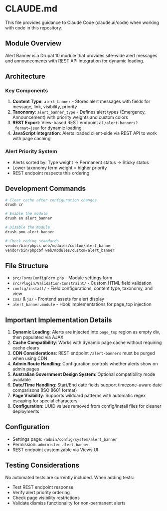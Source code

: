 # CLAUDE.md

This file provides guidance to Claude Code (claude.ai/code) when working with code in this repository.

## Module Overview

Alert Banner is a Drupal 10 module that provides site-wide alert messages and announcements with REST API integration for dynamic loading.

## Architecture

### Key Components

1. **Content Type**: `alert_banner` - Stores alert messages with fields for message, link, visibility, priority
2. **Taxonomy**: `alert_banner_type` - Defines alert types (Emergency, Announcement) with priority weights and custom colors
3. **REST Export**: View-based REST endpoint at `/alert-banners?_format=json` for dynamic loading
4. **JavaScript Integration**: Alerts loaded client-side via REST API to work with page caching

### Alert Priority System
- Alerts sorted by: Type weight → Permanent status → Sticky status
- Lower taxonomy term weight = higher priority
- REST endpoint respects this ordering

## Development Commands

```bash
# Clear cache after configuration changes
drush cr

# Enable the module
drush en alert_banner

# Disable the module
drush pmu alert_banner

# Check coding standards
vendor/bin/phpcs web/modules/custom/alert_banner
vendor/bin/phpcbf web/modules/custom/alert_banner
```

## File Structure

- `src/Form/ConfigForm.php` - Module settings form
- `src/Plugin/Validation/Constraint/` - Custom HTML field validation
- `config/install/` - Field configurations, content type, taxonomy, and view
- `css/` & `js/` - Frontend assets for alert display
- `alert_banner.module` - Hook implementations for page_top injection

## Important Implementation Details

1. **Dynamic Loading**: Alerts are injected into `page_top` region as empty div, then populated via AJAX
2. **Cache Compatibility**: Works with dynamic page cache without requiring cache clears
3. **CDN Considerations**: REST endpoint `/alert-banners` must be purged when using CDN
4. **Admin Route Handling**: Configuration controls whether alerts show on admin pages
5. **Australian Government Design System**: Optional compatibility mode available
6. **Date/Time Handling**: Start/End date fields support timezone-aware date comparisons (ISO 8601 format)
7. **Page Visibility**: Supports wildcard patterns with automatic regex escaping for special characters
8. **Configuration**: UUID values removed from config/install files for cleaner deployments

## Configuration

- Settings page: `/admin/config/system/alert_banner`
- Permission: `administer alert_banner`
- REST endpoint customizable via Views UI

## Testing Considerations

No automated tests are currently included. When adding tests:
- Test REST endpoint response
- Verify alert priority ordering
- Check page visibility restrictions
- Validate dismiss functionality for non-permanent alerts